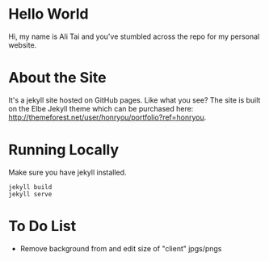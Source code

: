 # Hello World
Hi, my name is Ali Tai and you've stumbled across the repo for my personal website. 

# About the Site
It's a jekyll site hosted on GitHub pages. Like what you see? The site is built on the Elbe Jekyll theme which can be purchased here: http://themeforest.net/user/honryou/portfolio?ref=honryou. 

# Running Locally
Make sure you have jekyll installed.
```
jekyll build
jekyll serve
```

# To Do List
* Remove background from and edit size of "client" jpgs/pngs
